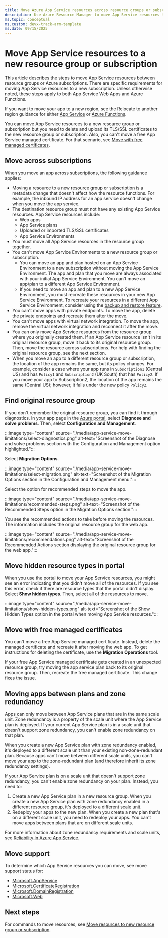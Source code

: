 ```yaml
---
title: Move Azure App Service resources across resource groups or subscriptions
description: Use Azure Resource Manager to move App Service resources to a new resource group or subscription.
ms.topic: conceptual
ms.custom: devx-track-arm-template
ms.date: 09/15/2025
---
```


# Move App Service resources to a new resource group or subscription

This article describes the steps to move App Service resources between resource groups or Azure subscriptions. There are specific requirements for moving App Service resources to a new subscription. Unless otherwise noted, these steps apply to both App Service Web Apps and Azure Functions.

If you want to move your app to a new region, see the Relocate to another region guidance for either [App Service](/azure/operational-excellence/relocation-app-service) or [Azure Functions](/azure/operational-excellence/relocation-functions).

You can move App Service resources to a new resource group or subscription but you need to delete and upload its TLS/SSL certificates to the new resource group or subscription. Also, you can't move a free App Service managed certificate. For that scenario, see [Move with free managed certificates](#move-with-free-managed-certificates).

## Move across subscriptions

When you move an app across subscriptions, the following guidance applies:

- Moving a resource to a new resource group or subscription is a metadata change that doesn't affect how the resource functions. For example, the inbound IP address for an app service doesn't change when you move the app service.
- The destination resource group must not have any existing App Service resources. App Service resources include:
    - Web apps
    - App Service plans
    - Uploaded or imported TLS/SSL certificates
    - App Service Environments
- You must move all App Service resources in the resource group together.
- You can't move App Service Environments to a new resource group or subscription.
    - You can move an app and plan hosted on an App Service Environment to a new subscription without moving the App Service Environment. The app and plan that you move are always associated with your initial App Service Environment. You can't move an app/plan to a different App Service Environment.
    - If you need to move an app and plan to a new App Service Environment, you must recreate these resources in your new App Service Environment. To recreate your resources in a different App Service Environment, consider using the [backup and restore feature](../../../app-service/manage-backup.md).
- You can't move apps with private endpoints. To move the app, delete the private endpoints and recreate them after the move.
- You can't move apps with virtual network integration. To move the app, remove the virtual network integration and reconnect it after the move.
- You can only move App Service resources from the resource group where you originally created them. If an App Service resource isn't in its original resource group, move it back to its original resource group. Then, move the resource across subscriptions. For help with finding the original resource group, see the next section.
- When you move an app to a different resource group or subscription, the location of the app remains the same, but its policy changes. For example, consider a case where your app runs in `Subscription1` (Central US) and has `Policy1` and `Subscription2` (UK South) that has `Policy2`. If you move your app to Subscription2, the location of the app remains the same (Central US); however, it falls under the new policy `Policy2`.

## Find original resource group

If you don't remember the original resource group, you can find it through diagnostics. In your app page in the [Azure portal](https://portal.azure.com), select **Diagnose and solve problems**. Then, select **Configuration and Management**.  

:::image type="content" source="./media/app-service-move-limitations/select-diagnostics.png" alt-text="Screenshot of the Diagnose and solve problems section with the Configuration and Management option highlighted.":::

Select **Migration Options**.

:::image type="content" source="./media/app-service-move-limitations/select-migration.png" alt-text="Screenshot of the Migration Options section in the Configuration and Management menu.":::

Select the option for recommended steps to move the app.

:::image type="content" source="./media/app-service-move-limitations/recommended-steps.png" alt-text="Screenshot of the Recommended Steps option in the Migration Options section.":::

You see the recommended actions to take before moving the resources. The information includes the original resource group for the web app.

:::image type="content" source="./media/app-service-move-limitations/recommendations.png" alt-text="Screenshot of the Recommended Actions section displaying the original resource group for the web app.":::

## Move hidden resource types in portal

When you use the portal to move your App Service resources, you might see an error indicating that you didn't move all of the resources. If you see this error, check if there are resource types that the portal didn't display. Select **Show hidden types**. Then, select all of the resources to move.

:::image type="content" source="./media/app-service-move-limitations/show-hidden-types.png" alt-text="Screenshot of the Show Hidden Types option in the portal when moving App Service resources.":::

## Move with free managed certificates

You can't move a free App Service managed certificate. Instead, delete the managed certificate and recreate it after moving the web app. To get instructions for deleting the certificate, use the **Migration Operations** tool.

If your free App Service managed certificate gets created in an unexpected resource group, try moving the app service plan back to its original resource group. Then, recreate the free managed certificate. This change fixes the issue.

## Moving apps between plans and zone redundancy

Apps can only move between App Service plans that are in the same scale unit. Zone redundancy is a property of the scale unit where the App Service plan is deployed. If your current App Service plan is in a scale unit that doesn't support zone redundancy, you can't enable zone redundancy on that plan.

When you create a new App Service plan with zone redundancy enabled, it's deployed to a different scale unit than your existing non-zone-redundant plan. Because apps can't move between different scale units, you can't move your app to the zone-redundant plan (and therefore inherit its zone redundancy settings).

If your App Service plan is on a scale unit that doesn't support zone redundancy, you can't enable zone redundancy on your plan. Instead, you need to:

1. Create a new App Service plan in a new resource group. When you create a new App Service plan with zone redundancy enabled in a different resource group, it's deployed to a different scale unit.
1. Redeploy your apps to the new plan. When you create a new plan that's on a different scale unit, you need to redeploy your apps. You can't move apps between plans that are on different scale units.

For more information about zone redundancy requirements and scale units, see [Reliability in Azure App Service](/azure/reliability/reliability-app-service#availability-zone-support).

## Move support

To determine which App Service resources you can move, see move support status for:

- [Microsoft.AppService](../move-support-resources.md#microsoftappservice)
- [Microsoft.CertificateRegistration](../move-support-resources.md#microsoftcertificateregistration)
- [Microsoft.DomainRegistration](../move-support-resources.md#microsoftdomainregistration)
- [Microsoft.Web](../move-support-resources.md#microsoftweb)

## Next steps

For commands to move resources, see [Move resources to new resource group or subscription](../move-resource-group-and-subscription.md).
